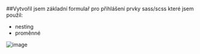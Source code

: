 ##Vytvořil jsem základní formulař pro přihlášení
prvky sass/scss které jsem použil:
   - nesting
   - proměnné

![image](https://github.com/Bombonek07/school-stuff-html/assets/119570032/487e4a1a-3fff-4e4a-bb21-3cba55c25f3f)
